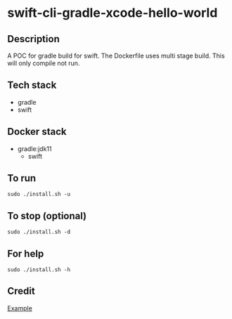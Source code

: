 # swift-cli-gradle-xcode-hello-world

## Description
A POC for gradle build for swift.
The Dockerfile uses multi stage build.
This will only compile not run.

## Tech stack
- gradle
- swift

## Docker stack
- gradle:jdk11
  - swift

## To run
`sudo ./install.sh -u`

## To stop (optional)
`sudo ./install.sh -d`

## For help
`sudo ./install.sh -h`

## Credit
[Example](https://blog.gradle.org/introducing-the-swift-plugins)
